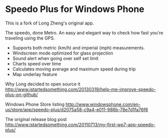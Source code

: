 Speedo Plus for Windows Phone
==========

This is a fork of Long Zheng's original app.

The speedo, done Metro. An easy and elegant way to check how fast you're traveling using the GPS.

- Supports both metric (km/h) and imperial (mph) measurements.
- Windscreen mode optimized for glass projection
- Sound alert when going over self set limit
- Charts speed over time
- Calculates moving average and maximum speed during trip
- Map underlay feature

Why Long decided to open source it http://www.istartedsomething.com/20130319/help-me-improve-speedo-plus-on-github/

Windows Phone Store listing http://www.windowsphone.com/en-us/store/app/speedo-plus/d2075a58-c9a4-e011-986b-78e7d1fa76f8

The original release blog post http://www.istartedsomething.com/20110713/my-first-wp7-app-speedo-plus/
